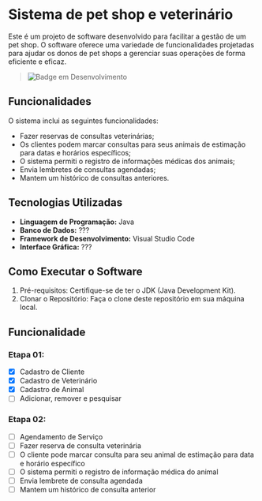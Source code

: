 # Sistema de pet shop e veterinário
Este é um projeto de software desenvolvido para facilitar a gestão de um pet shop. O software oferece uma variedade de funcionalidades projetadas para ajudar os donos de pet shops a gerenciar suas operações de forma eficiente e eficaz.

> ![Badge em Desenvolvimento](http://img.shields.io/static/v1?label=STATUS&message=EM%20DESENVOLVIMENTO&color=GREEN&style=for-the-badge)

## Funcionalidades
O sistema inclui as seguintes funcionalidades:
- Fazer reservas de consultas veterinárias;
- Os clientes podem marcar consultas para seus animais de estimação para datas e horários específicos;
- O sistema permiti o registro de informações médicas dos animais;
- Envia lembretes de consultas agendadas;
- Mantem um histórico de consultas anteriores.

## Tecnologias Utilizadas
- **Linguagem de Programação:** Java
- **Banco de Dados:** ???
- **Framework de Desenvolvimento:** Visual Studio Code
- **Interface Gráfica:** ???

## Como Executar o Software
1. Pré-requisitos: Certifique-se de ter o JDK (Java Development Kit).
2. Clonar o Repositório: Faça o clone deste repositório em sua máquina local.

## Funcionalidade
### Etapa 01:
- [x] Cadastro de Cliente
- [x] Cadastro de Veterinário
- [x] Cadastro de Animal
- [ ] Adicionar, remover e pesquisar

### Etapa 02:
- [ ] Agendamento de Serviço
- [ ] Fazer reserva de consulta veterinária
- [ ] O cliente pode marcar consulta para seu animal de estimação para data e horário específico
- [ ] O sistema permiti o registro de informação médica do animal
- [ ] Envia lembrete de consulta agendada
- [ ] Mantem um histórico de consulta anterior
